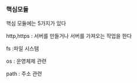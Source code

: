 ### 핵심모듈

핵심 모듈에는 5가지가 있다

http,https : 서버를 만들거나 서버를 가져오는 작업을 한다

fs :파일 시스템

os : 운영체제 관련

path : 주소 관련
